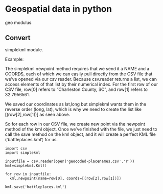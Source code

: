 # Geospatial data in python

geo modulus


## Convert


simplekml module.

Example:

The simplekml newpoint method requires that we send it a NAME and a COORDS, each of which we can easily pull directly from the CSV file that we’ve opened via our csv reader. Because csv.reader returns a list, we can access elements of that list by their numerical index. For the first row of our CSV file, row[0] refers to “Charleston County, SC”, and row[1] refers to 32.7956561.

We saved our coordinates as lat,long but simplekml wants them in the reverse order (long, lat), which is why we need to create the list like [(row[2],row[1])] as seen above.

So for each row in our CSV file, we create new point via the newpoint method of the kml object. Once we’ve finished with the file, we just need to call the save method on the kml object, and it will create a perfect KML file (‘battleplaces.kml’) for us.
```
import csv
import simplekml

inputfile = csv.reader(open('geocoded-placenames.csv','r'))
kml=simplekml.Kml()

for row in inputfile:
  kml.newpoint(name=row[0], coords=[(row[2],row[1])])

kml.save('battleplaces.kml')
```

